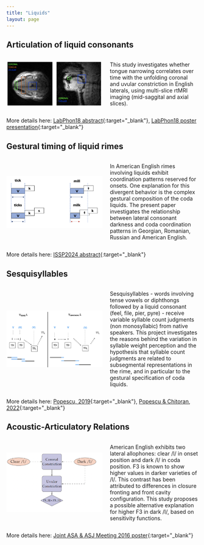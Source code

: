 ```yaml
---
title: "Liquids"
layout: page
---
```


## Articulation of liquid consonants

<div style="display: flex; align-items: center;">
    <img src="https://raw.githubusercontent.com/anisiapopescu/anisiapopescu.github.io/master/ROI_site.png" alt="Your Image" style="width: 50%; margin-right: 20px;">
    <p>This study investigates whether tongue narrowing correlates over time with the unfolding coronal and uvular constriction in English laterals, using multi-slice rtMRI imaging (mid-saggital and axial slices).</p>
</div>


More details here: [LabPhon18 abstract](Popescu_etal2022_Labphon18.pdf){:target="_blank"}, [LabPhon18 poster presentation](LabPhon18_Paper123.mp4){:target="_blank"}



## Gestural timing of liquid rimes

<div style="display: flex; align-items: center;">
    <img src="https://raw.githubusercontent.com/anisiapopescu/anisiapopescu.github.io/master/coord.jpg" alt="Your Image" style="width: 50%; margin-right: 20px;">
    <p>In American English rimes involving liquids exhibit coordination patterns reserved for onsets. One explanation for this divergent behavior is the complex gestural composition of the coda liquids. The present paper investigates the relationship between lateral consonant darkness and coda coordination patterns in Georgian, Romanian, Russian and American English.</p>
</div>

More details here: [ISSP2024 abstract](Popescu&Chitoran_ISSP2024.pdf){:target="_blank"}

## Sesquisyllables

<div style="display: flex; align-items: center;">
    <img src="https://raw.githubusercontent.com/anisiapopescu/anisiapopescu.github.io/master/sequi_site.jpg" alt="Your Image" style="width: 50%; margin-right: 20px;">
    <p>Sesquisyllables - words involving tense vowels or diphthongs followed by a liquid consonant (feel, file, pier, pyre) - receive variable syllable count judgments (non monosyllabic) from native speakers. This project investigates the reasons behind the variation in syllable weight perception and the hypothesis that syllable count judgments are related to subsegmental representations in the rime, and in particular to the gestural specification of coda liquids.</p>
</div>

More details here: [Popescu, 2019](CLS54_Proceedings.pdf){:target="_blank"}, [Popescu & Chitoran, 2022](https://www.journal-labphon.org/article/id/7681/){:target="_blank"}

## Acoustic-Articulatory Relations

<div style="display: flex; align-items: center;">
    <img src="https://raw.githubusercontent.com/anisiapopescu/anisiapopescu.github.io/master/cleardark.png" alt="Your Image" style="width: 50%; margin-right: 20px;">
    <p>American English exhibits two lateral allophones: clear /l/ in onset position and dark /l/ in coda position. F3 is known to show higher values in darker varieties of /l/. This contrast has been attributed to differences in closure fronting and front cavity configuration. This study proposes a possible alternative explanation for higher F3 in dark /l/, based on sensitivity functions.</p>
</div>

More details here: [Joint ASA & ASJ Meeting 2016 poster](ASA_F3_poster.pdf){:target="_blank"}

